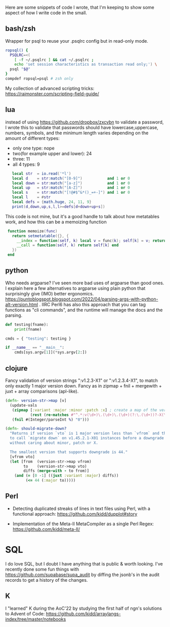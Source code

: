 Here are some snippets of code I wrote, that I'm keeping to show some
aspect of how I write code in the small.

## bash/zsh

Wrapper for psql to reuse your .psqlrc config but in read-only mode.

```bash
ropsql() {
  PSQLRC=<(
    [ -f ~/.psqlrc ] && cat ~/.psqlrc ;
    echo 'set session characteristics as transaction read only;') \
  psql "$@"
}
compdef ropsql=psql # zsh only
```

My collection of advanced scripting tricks: https://raimonster.com/scripting-field-guide/

## lua
instead of using https://github.com/dropbox/zxcvbn to validate a password, I wrote this to validate that passwords should have lowercase,uppercase, numbers, symbols, and the minimum length varies depending on the amount of different types:

- only one type: nope
- two(for example upper and lower): 24
- three: 11
- all 4 types: 9

```lua
   local str  = io.read('*l')
   local d    = str:match("[0-9]")           and 1 or 0
   local down = str:match("[a-z]")           and 1 or 0
   local up   = str:match("[A-Z]")           and 1 or 0
   local s    = str:match("[!@#$^&*()_=+-]") and 1 or 0
   local l    = #str
   local defs = {math.huge, 24, 11, 9}
   print(d,down,up,s,l,l>=defs[d+down+up+s])
```

This code is not mine, but it's a good handle to talk about how
metatables work, and how this can be a memoizing function

```lua
 function memoize(func)
   return setmetatable({}, {
     __index = function(self, k) local v = func(k); self[k] = v; return v end,
     __call = function(self, k) return self[k] end
   })
 end
```

## python
Who needs argparse? I've seen more bad uses of argparse than good
ones. I explain here a few alternatives to argparse using plain python
that surprisingly give (IMO) better ergonomics.
https://puntoblogspot.blogspot.com/2022/04/parsing-args-with-python-alt-version.html
. IIRC Perl6 has also this approach that you can tag functions as "cli
commands", and the runtime will manage the docs and the parsing.

```python
def testing(fname):
    print(fname)

cmds = { "testing": testing }

if __name__ == "__main__":
    cmds[sys.argv[1]](*sys.argv[2:])
```

## clojure

Fancy validation of version strings ":v1.2.3-X1" or ":v1.2.3.4-X1", to
match only exactly 1 major version down. Fancy as in zipmap + fnil +
mergewith + juxt + array comparisons (apl-like).

```clojure
(defn- version-str->map [v]
  (update-vals
   (zipmap [:variant :major :minor :patch :x] ; create a map of the version parts
           (rest (re-matches #"^.*:v(\d+)\.(\d+)\.(\d+)(?:\.(\d+))?-X(\d+)$" v)))
   (fnil #(Integer/parseInt %) "0")))

(defn- should-migrate-down?
  "Returns if version `vto` is 1 major version less than `vfrom` and the `variant` is the same. This predicate is used
  to call `migrate down` on v1.45.2.1-X01 instances before a downgrade of exactly 1 major version down
  without caring about minor, patch or X.

  The smallest version that supports downgrade is 44."
  [vfrom vto]
  (let [from  (version-str->map vfrom)
        to    (version-str->map vto)
        diffs (merge-with - to from)]
    (and (= [0 -1] ((juxt :variant :major) diffs))
         (<= 44 (:major to)))))
```

## Perl

- Detecting duplicated streaks of lines in text files using Perl, with a
functional approach: https://github.com/kidd/dupplot#story

- Implementation of the Meta-II MetaCompiler as a single Perl Regex:
  https://github.com/kidd/meta-II/


# SQL

I do love SQL, but I doubt I have anything that is public & worth
looking. I've recently done some fun things with
https://github.com/supabase/supa_audit by diffing the jsonb's in the
audit records to get a history of the changes.

## K

I "learned" K during the AoC'22 by studying the first half of ngn's
solutions to Advent of Code:
https://github.com/kidd/arraylangs-index/tree/master/notebooks
